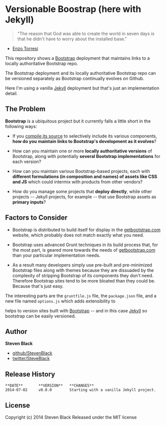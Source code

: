 # Versionable Boostrap (here with Jekyll)

> "The reason that God was able to create the world in seven days is
that he didn't have to worry about the installed base."
- [Enzo Torresi](http://www.worldclassrd.org/quotations/1406)

This repository shows a [Bootstrap](http://getbootstrap.com) deployment that maintains links to a locally authoritative Bootstrap repo.

The Bootstrap deployment and its locally authoritative Bootstrap repo can be versioned separately as Bootstrap continually evolves on Github.

Here I'm using a vanilla [Jekyll](jekyllrb.com) deployment but that's just an implementation detail.  

## The Problem

**Bootstrap** is a ubiquitous project but it currently falls a little short in the following ways:

* If you [compile its source](http://getbootstrap.com/getting-started/#grunt) to selectively include its various components, **how do you maintain links to Bootstrap's development as it evolves**?

* How can you maintain one or more **locally authoritative versions** of Bootstrap, along with potentially **several Bootstrap implementations** for each version?

* How can you maintain various Bootstrap-based projects, each with **different formulations (in composition and names) of assets like CSS and JS** which could intermix with products from other vendors?

* How do you manage some projects that **deploy directly**, while other projects -- Jekyll projects, for example -- that use Bootstrap assets as **primary inputs**?

## Factors to Consider

* Bootstrap is distributed to build itself for display in the [getbootstrap.com](getbootstrap.com) website, which probably does not match exactly what you need.

* Bootstrap uses advanced Grunt techniques in its build process that, for the most part, is geared more towards the needs of [getbootstrap.com](getbootstrap.com) than your particular implementation needs.

* As a result many developers simply use pre-built and pre-minimized Bootstrap files along with themes because they are dissuaded by the complexity of stripping Bootstrap of its components they don't need.  Therefore Bootstrap sites tend to be more bloated than they could be.  Because that's just easy.




The interesting parts are the `gruntfile.js` file, the `package.json` file, and a new file named `options.js` which adds extensibility to 




helps to version sites built with [Bootstrap](http://getbootstrap.com) -- and in this case [Jekyll](http://jekyllrb.com) so bootstrap can be easily versioned. 

## Author

**Steven Black**

+ [github/StevenBlack](https://github.com/StevenBlack)
+ [twitter/SteveBlack](http://twitter.com/SteveBlack)

## Release History
    **DATE**       **VERSION**   **CHANGES**
    2014-07-02     v0.0.0        Starting with a vanilla Jekyll project.

## License
Copyright (c) 2014 Steven Black
Released under the MIT license


